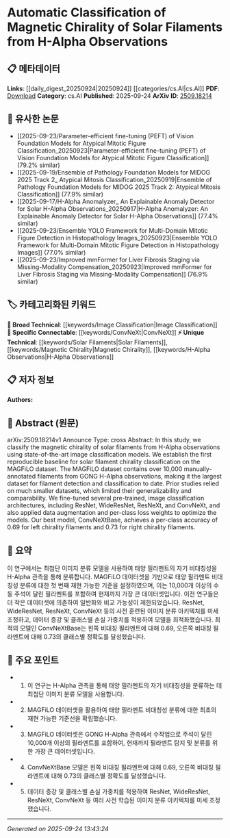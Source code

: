 <!-- KEYWORD_LINKING_METADATA:
{
  "processed_timestamp": "2025-09-24T13:43:24.686310",
  "vocabulary_version": "1.0",
  "selected_keywords": [
    "Solar Filaments",
    "Magnetic Chirality",
    "H-Alpha Observations",
    "Image Classification",
    "ConvNeXt"
  ],
  "rejected_keywords": [],
  "similarity_scores": {
    "Solar Filaments": 0.78,
    "Magnetic Chirality": 0.77,
    "H-Alpha Observations": 0.72,
    "Image Classification": 0.7,
    "ConvNeXt": 0.8
  },
  "extraction_method": "AI_prompt_based",
  "budget_applied": true,
  "candidates_json": {
    "candidates": [
      {
        "surface": "solar filaments",
        "canonical": "Solar Filaments",
        "aliases": [
          "filaments",
          "solar filament structures"
        ],
        "category": "unique_technical",
        "rationale": "Solar filaments are a specific domain concept crucial for understanding solar phenomena and their magnetic properties.",
        "novelty_score": 0.75,
        "connectivity_score": 0.65,
        "specificity_score": 0.88,
        "link_intent_score": 0.78
      },
      {
        "surface": "magnetic chirality",
        "canonical": "Magnetic Chirality",
        "aliases": [
          "chirality of magnetic fields",
          "magnetic field chirality"
        ],
        "category": "unique_technical",
        "rationale": "Magnetic chirality is a specialized concept relevant to the study of magnetic fields in solar physics.",
        "novelty_score": 0.7,
        "connectivity_score": 0.6,
        "specificity_score": 0.85,
        "link_intent_score": 0.77
      },
      {
        "surface": "H-Alpha observations",
        "canonical": "H-Alpha Observations",
        "aliases": [
          "H-Alpha imaging",
          "H-Alpha data"
        ],
        "category": "unique_technical",
        "rationale": "H-Alpha observations are critical for solar studies and provide a unique data type for filament analysis.",
        "novelty_score": 0.68,
        "connectivity_score": 0.55,
        "specificity_score": 0.82,
        "link_intent_score": 0.72
      },
      {
        "surface": "image classification models",
        "canonical": "Image Classification",
        "aliases": [
          "image classifiers",
          "image recognition"
        ],
        "category": "broad_technical",
        "rationale": "Image classification is a fundamental technique in computer vision, relevant to the study's methodology.",
        "novelty_score": 0.45,
        "connectivity_score": 0.8,
        "specificity_score": 0.6,
        "link_intent_score": 0.7
      },
      {
        "surface": "ConvNeXt",
        "canonical": "ConvNeXt",
        "aliases": [
          "ConvNeXtBase",
          "ConvNeXt architecture"
        ],
        "category": "specific_connectable",
        "rationale": "ConvNeXt is a modern architecture used in the study, highlighting advancements in image classification.",
        "novelty_score": 0.65,
        "connectivity_score": 0.75,
        "specificity_score": 0.78,
        "link_intent_score": 0.8
      }
    ],
    "ban_list_suggestions": [
      "method",
      "performance",
      "experiment"
    ]
  },
  "decisions": [
    {
      "candidate_surface": "solar filaments",
      "resolved_canonical": "Solar Filaments",
      "decision": "linked",
      "scores": {
        "novelty": 0.75,
        "connectivity": 0.65,
        "specificity": 0.88,
        "link_intent": 0.78
      }
    },
    {
      "candidate_surface": "magnetic chirality",
      "resolved_canonical": "Magnetic Chirality",
      "decision": "linked",
      "scores": {
        "novelty": 0.7,
        "connectivity": 0.6,
        "specificity": 0.85,
        "link_intent": 0.77
      }
    },
    {
      "candidate_surface": "H-Alpha observations",
      "resolved_canonical": "H-Alpha Observations",
      "decision": "linked",
      "scores": {
        "novelty": 0.68,
        "connectivity": 0.55,
        "specificity": 0.82,
        "link_intent": 0.72
      }
    },
    {
      "candidate_surface": "image classification models",
      "resolved_canonical": "Image Classification",
      "decision": "linked",
      "scores": {
        "novelty": 0.45,
        "connectivity": 0.8,
        "specificity": 0.6,
        "link_intent": 0.7
      }
    },
    {
      "candidate_surface": "ConvNeXt",
      "resolved_canonical": "ConvNeXt",
      "decision": "linked",
      "scores": {
        "novelty": 0.65,
        "connectivity": 0.75,
        "specificity": 0.78,
        "link_intent": 0.8
      }
    }
  ]
}
-->

# Automatic Classification of Magnetic Chirality of Solar Filaments from H-Alpha Observations

## 📋 메타데이터

**Links**: [[daily_digest_20250924|20250924]] [[categories/cs.AI|cs.AI]]
**PDF**: [Download](https://arxiv.org/pdf/2509.18214.pdf)
**Category**: cs.AI
**Published**: 2025-09-24
**ArXiv ID**: [2509.18214](https://arxiv.org/abs/2509.18214)

## 🔗 유사한 논문
- [[2025-09-23/Parameter-efficient fine-tuning (PEFT) of Vision Foundation Models for Atypical Mitotic Figure Classification_20250923|Parameter-efficient fine-tuning (PEFT) of Vision Foundation Models for Atypical Mitotic Figure Classification]] (79.2% similar)
- [[2025-09-19/Ensemble of Pathology Foundation Models for MIDOG 2025 Track 2_ Atypical Mitosis Classification_20250919|Ensemble of Pathology Foundation Models for MIDOG 2025 Track 2: Atypical Mitosis Classification]] (77.9% similar)
- [[2025-09-17/H-Alpha Anomalyzer_ An Explainable Anomaly Detector for Solar H-Alpha Observations_20250917|H-Alpha Anomalyzer: An Explainable Anomaly Detector for Solar H-Alpha Observations]] (77.4% similar)
- [[2025-09-23/Ensemble YOLO Framework for Multi-Domain Mitotic Figure Detection in Histopathology Images_20250923|Ensemble YOLO Framework for Multi-Domain Mitotic Figure Detection in Histopathology Images]] (77.0% similar)
- [[2025-09-23/Improved mmFormer for Liver Fibrosis Staging via Missing-Modality Compensation_20250923|Improved mmFormer for Liver Fibrosis Staging via Missing-Modality Compensation]] (76.9% similar)

## 🏷️ 카테고리화된 키워드
**🧠 Broad Technical**: [[keywords/Image Classification|Image Classification]]
**🔗 Specific Connectable**: [[keywords/ConvNeXt|ConvNeXt]]
**⚡ Unique Technical**: [[keywords/Solar Filaments|Solar Filaments]], [[keywords/Magnetic Chirality|Magnetic Chirality]], [[keywords/H-Alpha Observations|H-Alpha Observations]]

## 📋 저자 정보

**Authors:** 

## 📄 Abstract (원문)

arXiv:2509.18214v1 Announce Type: cross 
Abstract: In this study, we classify the magnetic chirality of solar filaments from H-Alpha observations using state-of-the-art image classification models. We establish the first reproducible baseline for solar filament chirality classification on the MAGFiLO dataset. The MAGFiLO dataset contains over 10,000 manually-annotated filaments from GONG H-Alpha observations, making it the largest dataset for filament detection and classification to date. Prior studies relied on much smaller datasets, which limited their generalizability and comparability. We fine-tuned several pre-trained, image classification architectures, including ResNet, WideResNet, ResNeXt, and ConvNeXt, and also applied data augmentation and per-class loss weights to optimize the models. Our best model, ConvNeXtBase, achieves a per-class accuracy of 0.69 for left chirality filaments and $0.73$ for right chirality filaments.

## 📝 요약

이 연구에서는 최첨단 이미지 분류 모델을 사용하여 태양 필라멘트의 자기 비대칭성을 H-Alpha 관측을 통해 분류합니다. MAGFiLO 데이터셋을 기반으로 태양 필라멘트 비대칭성 분류에 대한 첫 번째 재현 가능한 기준을 설정하였으며, 이는 10,000개 이상의 수동 주석이 달린 필라멘트를 포함하여 현재까지 가장 큰 데이터셋입니다. 이전 연구들은 더 작은 데이터셋에 의존하여 일반화와 비교 가능성이 제한되었습니다. ResNet, WideResNet, ResNeXt, ConvNeXt 등의 사전 훈련된 이미지 분류 아키텍처를 미세 조정하고, 데이터 증강 및 클래스별 손실 가중치를 적용하여 모델을 최적화했습니다. 최적의 모델인 ConvNeXtBase는 왼쪽 비대칭 필라멘트에 대해 0.69, 오른쪽 비대칭 필라멘트에 대해 0.73의 클래스별 정확도를 달성했습니다.

## 🎯 주요 포인트

- 1. 이 연구는 H-Alpha 관측을 통해 태양 필라멘트의 자기 비대칭성을 분류하는 데 최첨단 이미지 분류 모델을 사용합니다.
- 2. MAGFiLO 데이터셋을 활용하여 태양 필라멘트 비대칭성 분류에 대한 최초의 재현 가능한 기준선을 확립했습니다.
- 3. MAGFiLO 데이터셋은 GONG H-Alpha 관측에서 수작업으로 주석이 달린 10,000개 이상의 필라멘트를 포함하여, 현재까지 필라멘트 탐지 및 분류를 위한 가장 큰 데이터셋입니다.
- 4. ConvNeXtBase 모델은 왼쪽 비대칭 필라멘트에 대해 0.69, 오른쪽 비대칭 필라멘트에 대해 0.73의 클래스별 정확도를 달성했습니다.
- 5. 데이터 증강 및 클래스별 손실 가중치를 적용하여 ResNet, WideResNet, ResNeXt, ConvNeXt 등 여러 사전 학습된 이미지 분류 아키텍처를 미세 조정했습니다.


---

*Generated on 2025-09-24 13:43:24*